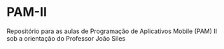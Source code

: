 # PAM-II
Repositório para as aulas de Programação de Aplicativos Mobile (PAM) II sob a orientação do Professor João Siles
